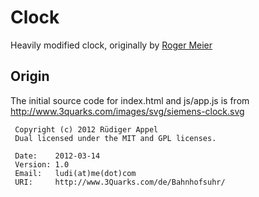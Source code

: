 Clock
=====

Heavily modified clock, originally by [Roger Meier](https://github.com/bufferoverflow/clock)


Origin
------

The initial source code for index.html and js/app.js is from http://www.3quarks.com/images/svg/siemens-clock.svg

     Copyright (c) 2012 Rüdiger Appel
     Dual licensed under the MIT and GPL licenses.

     Date:    2012-03-14
     Version: 1.0
     Email:   ludi(at)me(dot)com
     URI:     http://www.3Quarks.com/de/Bahnhofsuhr/
